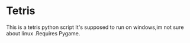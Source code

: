 # Tetris
This is a tetris python script
It's supposed to run on windows,im not sure about linux
.Requires Pygame.
